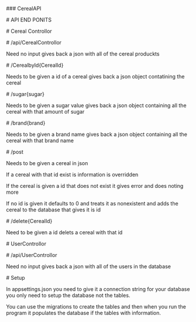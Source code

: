 \### CerealAPI

\# API END PONITS

\# Cereal Controllor

\# /api/CerealControllor



Need no input gives back a json with all of the cereal produckts

\# /CerealbyId{CerealId}

Needs to be given a id of a cereal gives back a json object contatining the cereal

\# /sugar{sugar}

Needs to be given a sugar value gives back a json object containing all the cereal with that amount of sugar



\# /brand{brand}

Needs to be given a brand name gives back a json object containing all the cereal with that brand name

\# /post

Needs to be given a cereal in json

If a cereal with that id exist is information is overridden

If the cereal is given a id that does not exist it gives error and does noting more

If  no id is given it defaults to 0 and treats it as nonexistent and adds the cereal to the database that gives it is id

\# /delete{CerealId}

Need to be given a id delets a cereal with that id

\# UserControllor

\# /api/UserControllor

Need no input gives back a json with all of the users in the database



\# Setup

In appsettings.json you need to give it a connection string for your database you only need to setup the database not the tables.

You can use the migrations to create the tables and then when you run the program it populates the database if the tables with information.





